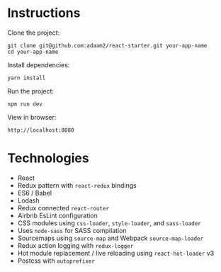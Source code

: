 # Instructions

Clone the project:

```
git clone git@github.com:adaam2/react-starter.git your-app-name
cd your-app-name
```

Install dependencies:

```
yarn install
```

Run the project:

```
npm run dev
```

View in browser:

```
http://localhost:8080
```

# Technologies

- React
- Redux pattern with `react-redux` bindings
- ES6 / Babel
- Lodash
- Redux connected `react-router`
- Airbnb EsLint configuration
- CSS modules using `css-loader`, `style-loader`, and `sass-loader`
- Uses `node-sass` for SASS compilation
- Sourcemaps using `source-map` and Webpack `source-map-loader`
- Redux action logging with `redux-logger`
- Hot module replacement / live reloading using `react-hot-loader` v3
- Postcss with `autoprefixer`
